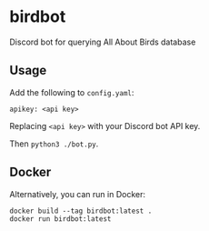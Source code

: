 birdbot
=======

Discord bot for querying All About Birds database

Usage
-----

Add the following to `config.yaml`:

```
apikey: <api key>
```

Replacing `<api key>` with your Discord bot API key.

Then `python3 ./bot.py`.

Docker
------
Alternatively, you can run in Docker:

```
docker build --tag birdbot:latest .
docker run birdbot:latest
```

